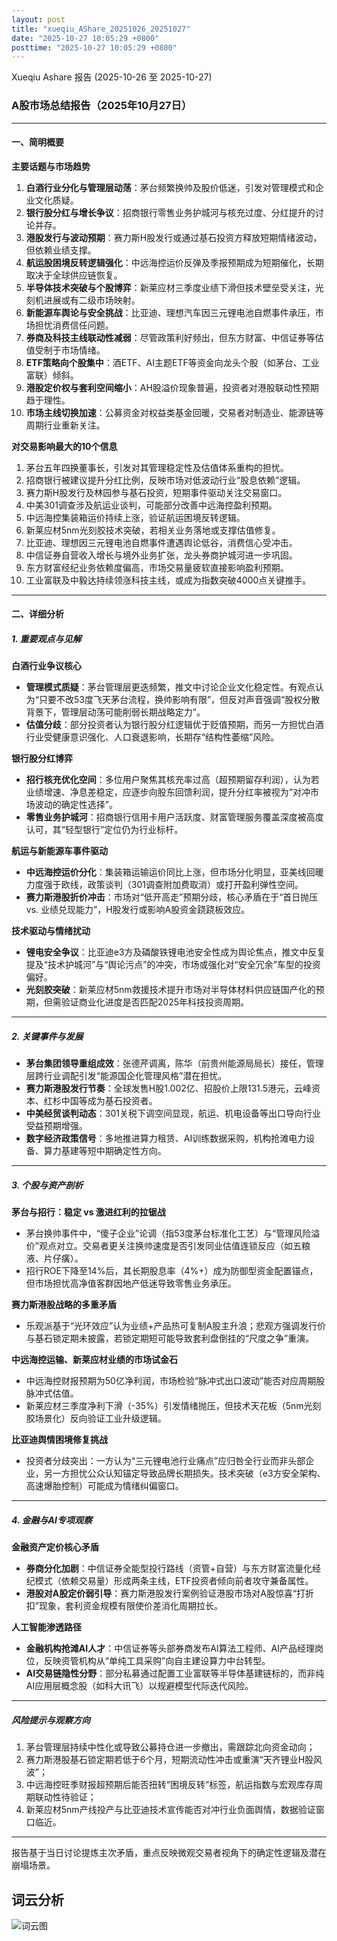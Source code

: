 ```yaml
---
layout: post
title: "xueqiu_AShare_20251026_20251027"
date: "2025-10-27 10:05:29 +0800"
posttime: "2025-10-27 10:05:29 +0800"
---
```


Xueqiu Ashare 报告 (2025-10-26 至 2025-10-27)

### A股市场总结报告（2025年10月27日）  
---

#### **一、简明概要**  
**主要话题与市场趋势**  
1. **白酒行业分化与管理层动荡**：茅台频繁换帅及股价低迷，引发对管理模式和企业文化质疑。  
2. **银行股分红与增长争议**：招商银行零售业务护城河与核充过度、分红提升的讨论并存。  
3. **港股发行与波动预期**：赛力斯H股发行或通过基石投资方释放短期情绪波动，但依赖业绩支撑。  
4. **航运股困境反转逻辑强化**：中远海控运价反弹及季报预期成为短期催化，长期取决于全球供应链恢复。  
5. **半导体技术突破与个股博弈**：新莱应材三季度业绩下滑但技术壁垒受关注，光刻机进展或有二级市场映射。  
6. **新能源车舆论与安全挑战**：比亚迪、理想汽车因三元锂电池自燃事件承压，市场担忧消费信任问题。  
7. **券商及科技主线联动性减弱**：尽管政策利好频出，但东方财富、中信证券等估值受制于市场情绪。  
8. **ETF策略向个股集中**：酒ETF、AI主题ETF等资金向龙头个股（如茅台、工业富联）倾斜。  
9. **港股定价权与套利空间缩小**：AH股溢价现象普遍，投资者对港股联动性预期趋于理性。  
10. **市场主线切换加速**：公募资金对权益类基金回暖，交易者对制造业、能源链等周期行业重新关注。  

**对交易影响最大的10个信息**  
1. 茅台五年四换董事长，引发对其管理稳定性及估值体系重构的担忧。  
2. 招商银行被建议提升分红比例，反映市场对低波动行业“股息依赖”逻辑。  
3. 赛力斯H股发行及林园参与基石投资，短期事件驱动关注交易窗口。  
4. 中美301调查涉及航运业谈判，可能部分改善中远海控盈利预期。  
5. 中远海控集装箱运价持续上涨，验证航运困境反转逻辑。  
6. 新莱应材5nm光刻胶技术突破，若相关业务落地或支撑估值修复。  
7. 比亚迪、理想因三元锂电池自燃事件遭遇舆论低谷，消费信心受冲击。  
8. 中信证券自营收入增长与境外业务扩张，龙头券商护城河进一步巩固。  
9. 东方财富经纪业务依赖度偏高，市场交易量疲软直接影响盈利预期。  
10. 工业富联及中毅达持续领涨科技主线，或成为指数突破4000点关键推手。  

---

#### **二、详细分析**  

##### **1. 重要观点与见解**  
**白酒行业争议核心**  
- **管理模式质疑**：茅台管理层更迭频繁，推文中讨论企业文化稳定性。有观点认为“只要不改53度飞天茅台流程，换帅影响有限”，但反对声音强调“股权分散背景下，管理层动荡可能削弱长期战略定力”。  
- **估值分歧**：部分投资者认为银行股分红逻辑优于贬值预期，而另一方担忧白酒行业受健康意识强化、人口衰退影响，长期存“结构性萎缩”风险。  

**银行股分红博弈**  
- **招行核充优化空间**：多位用户聚焦其核充率过高（超预期留存利润），认为若业绩增速、净息差稳定，应逐步向股东回馈利润，提升分红率被视为“对冲市场波动的确定性选择”。  
- **零售业务护城河**：招商银行信用卡用户活跃度、财富管理服务覆盖深度被高度认可，其“轻型银行”定位仍为行业标杆。  

**航运与新能源车事件驱动**  
- **中远海控运价分化**：集装箱运输运价同比上涨，但市场分化明显，亚美线回暖力度强于欧线，政策谈判（301调查附加费取消）或打开盈利弹性空间。  
- **赛力斯港股折价冲击**：市场对“低开高走”预期分歧，核心矛盾在于“首日抛压 vs. 业绩兑现能力”，H股发行或影响A股资金跷跷板效应。  

**技术驱动与情绪扰动**  
- **锂电安全争议**：比亚迪e3方及磷酸铁锂电池安全性成为舆论焦点，推文中反复提及“技术护城河”与“舆论污点”的冲突，市场或强化对“安全冗余”车型的投资偏好。  
- **光刻胶突破**：新莱应材5nm救援技术提升市场对半导体材料供应链国产化的预期，但需验证商业化进度是否匹配2025年科技投资周期。  

---

##### **2. 关键事件与发展**  
- **茅台集团领导重组成效**：张德芹调离，陈华（前贵州能源局局长）接任，管理层跨行业调配引发“能源国企化管理风格”潜在担忧。  
- **赛力斯港股发行节奏**：全球发售H股1.002亿、招股价上限131.5港元，云峰资本、红杉中国等成为基石投资者。  
- **中美经贸谈判动态**：301关税下调空间显现，航运、机电设备等出口导向行业受益预期增强。  
- **数字经济政策信号**：多地推进算力租赁、AI训练数据采购，机构抢滩电力设备、算力基建等短中期确定性方向。  

---

##### **3. 个股与资产剖析**  
**茅台与招行：稳定 vs 激进红利的拉锯战**  
- 茅台换帅事件中，“傻子企业”论调（指53度茅台标准化工艺）与“管理风险溢价”观点对立。交易者更关注换帅速度是否引发同业估值连锁反应（如五粮液、片仔癀）。  
- 招行ROE下降至14%后，其长期股息率（4%+）成为防御型资金配置锚点，但市场担忧高净值客群因地产低迷导致零售业务承压。  

**赛力斯港股战略的多重矛盾**  
- 乐观派基于“光环效应”认为业绩+产品热可复制A股主升浪；悲观方强调发行价与基石锁定期未披露，若锁定期短可能导致套利盘倒挂的“尺度之争”重演。  

**中远海控运输、新莱应材业绩的市场试金石**  
- 中远海控财报预期为50亿净利润，市场检验“脉冲式出口波动”能否对应周期股脉冲式估值。  
- 新莱应材三季度净利下滑（-35%）引发情绪抛压，但技术天花板（5nm光刻胶场景化）反向验证工业升级逻辑。  

**比亚迪舆情困境修复挑战**  
- 投资者分歧突出：一方认为“三元锂电池行业痛点”应归咎全行业而非头部企业，另一方担忧公众认知锚定导致品牌长期损失。技术突破（e3方安全架构、高速爆胎控制）可能成为情绪纠偏窗口。  

---

##### **4. 金融与AI专项观察**  

**金融资产定价核心矛盾**  
- **券商分化加剧**：中信证券全能型投行路线（资管+自营）与东方财富流量化经纪模式（依赖交易量）形成两条主线，ETF投资者倾向前者攻守兼备属性。  
- **港股对A股定价弱引导**：赛力斯港股发行案例验证港股市场对A股惊喜“打折扣”现象，套利资金规模有限使价差消化周期拉长。  

**人工智能渗透路径**  
- **金融机构抢滩AI人才**：中信证券等头部券商发布AI算法工程师、AI产品经理岗位，反映资管机构从“单纯工具采购”向自主建设算力中台转型。  
- **AI交易链隐性分野**：部分私募通过配置工业富联等半导体基建链标的，而非纯AI应用层概念股（如科大讯飞）以规避模型代际迭代风险。  

---

##### **风险提示与观察方向**  
1. 茅台管理层持续中性化或导致公募持仓进一步撤出，需跟踪北向资金动向；  
2. 赛力斯港股基石锁定期若低于6个月，短期流动性冲击或重演“天齐锂业H股风波”；  
3. 中远海控旺季财报超预期后能否扭转“困境反转”标签，航运指数与宏观库存周期联动性待验证；  
4. 新莱应材5nm产线投产与比亚迪技术宣传能否对冲行业负面舆情，数据验证窗口临近。  

---  
报告基于当日讨论提炼主次矛盾，重点反映微观交易者视角下的确定性逻辑及潜在崩塌场景。

## 词云分析

![词云图](wordcloud_xueqiu_AShare_20251026_20251027.jpg)
